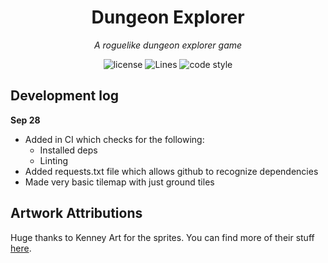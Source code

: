 <div align="center">

# Dungeon Explorer

_A roguelike dungeon explorer game_

![license](https://img.shields.io/github/license/JoshuaDRose/dungeon-game?color=%23e67233)
![Lines](https://img.shields.io/tokei/lines/github/JoshuaDRose/dungeon-game)
![code style](https://img.shields.io/badge/code%20style-black-282828.svg)

</div>


Development log
-------------------------------------------------------------------------------

__Sep 28__
 - Added in CI which checks for the following:
    - Installed deps
    - Linting
 - Added requests.txt file which allows github to recognize dependencies 
 - Made very basic tilemap with just ground tiles
 
Artwork Attributions
-------------------------------------------------------------------------------
Huge thanks to Kenney Art for the sprites. You can find more of their stuff [here](https://www.kenney.nl).
